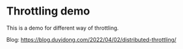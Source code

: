 # Throttling demo

This is a demo for different way of throttling.

Blog: <https://blog.duyidong.com/2022/04/02/distributed-throttling/>